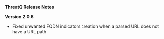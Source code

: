**ThreatQ Release Notes**


**Version 2.0.6**

* Fixed unwanted FQDN indicators creation when a parsed URL does not have a URL path
